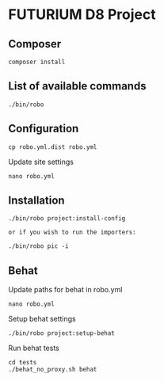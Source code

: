 # FUTURIUM D8 Project


## Composer

```
composer install
```

## List of available commands
```
./bin/robo
```


## Configuration

```
cp robo.yml.dist robo.yml
```

Update site settings
```
nano robo.yml
```

## Installation

```
./bin/robo project:install-config

or if you wish to run the importers:

./bin/robo pic -i

```

## Behat

Update paths for behat in robo.yml

```
nano robo.yml
```

Setup behat settings

```
./bin/robo project:setup-behat
```

Run behat tests

```
cd tests
./behat_no_proxy.sh behat
```
